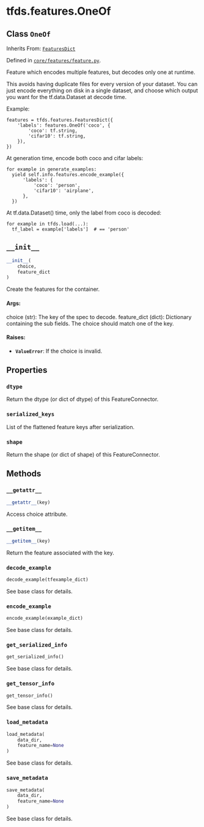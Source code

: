 <div itemscope itemtype="http://developers.google.com/ReferenceObject">
<meta itemprop="name" content="tfds.features.OneOf" />
<meta itemprop="path" content="Stable" />
<meta itemprop="property" content="dtype"/>
<meta itemprop="property" content="serialized_keys"/>
<meta itemprop="property" content="shape"/>
<meta itemprop="property" content="__getattr__"/>
<meta itemprop="property" content="__getitem__"/>
<meta itemprop="property" content="__init__"/>
<meta itemprop="property" content="decode_example"/>
<meta itemprop="property" content="encode_example"/>
<meta itemprop="property" content="get_serialized_info"/>
<meta itemprop="property" content="get_tensor_info"/>
<meta itemprop="property" content="load_metadata"/>
<meta itemprop="property" content="save_metadata"/>
</div>

# tfds.features.OneOf

## Class `OneOf`

Inherits From: [`FeaturesDict`](../../tfds/features/FeaturesDict.md)



Defined in [`core/features/feature.py`](https://github.com/tensorflow/datasets/tree/master/tensorflow_datasets/core/features/feature.py).

Feature which encodes multiple features, but decodes only one at runtime.

This avoids having duplicate files for every version of your dataset. You
can just encode everything on disk in a single dataset, and choose which
output you want for the tf.data.Dataset at decode time.

Example:

```
features = tfds.features.FeaturesDict({
    'labels': features.OneOf('coco', {
        'coco': tf.string,
        'cifar10': tf.string,
    }),
})
```

At generation time, encode both coco and cifar labels:

```
for example in generate_examples:
  yield self.info.features.encode_example({
      'labels': {
          'coco': 'person',
          'cifar10': 'airplane',
      },
  })
```

At tf.data.Dataset() time, only the label from coco is decoded:

```
for example in tfds.load(...):
  tf_label = example['labels']  # == 'person'
```

<h2 id="__init__"><code>__init__</code></h2>

``` python
__init__(
    choice,
    feature_dict
)
```

Create the features for the container.

#### Args:

choice (str): The key of the spec to decode.
feature_dict (dict): Dictionary containing the sub fields. The choice
  should match one of the key.


#### Raises:

* <b>`ValueError`</b>: If the choice is invalid.



## Properties

<h3 id="dtype"><code>dtype</code></h3>

Return the dtype (or dict of dtype) of this FeatureConnector.

<h3 id="serialized_keys"><code>serialized_keys</code></h3>

List of the flattened feature keys after serialization.

<h3 id="shape"><code>shape</code></h3>

Return the shape (or dict of shape) of this FeatureConnector.



## Methods

<h3 id="__getattr__"><code>__getattr__</code></h3>

``` python
__getattr__(key)
```

Access choice attribute.

<h3 id="__getitem__"><code>__getitem__</code></h3>

``` python
__getitem__(key)
```

Return the feature associated with the key.

<h3 id="decode_example"><code>decode_example</code></h3>

``` python
decode_example(tfexample_dict)
```

See base class for details.

<h3 id="encode_example"><code>encode_example</code></h3>

``` python
encode_example(example_dict)
```

See base class for details.

<h3 id="get_serialized_info"><code>get_serialized_info</code></h3>

``` python
get_serialized_info()
```

See base class for details.

<h3 id="get_tensor_info"><code>get_tensor_info</code></h3>

``` python
get_tensor_info()
```

See base class for details.

<h3 id="load_metadata"><code>load_metadata</code></h3>

``` python
load_metadata(
    data_dir,
    feature_name=None
)
```

See base class for details.

<h3 id="save_metadata"><code>save_metadata</code></h3>

``` python
save_metadata(
    data_dir,
    feature_name=None
)
```

See base class for details.



